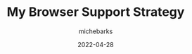 ---
author: michebarks
date: 2022-04-28
draft: true
permalink: false
publisher: cssinreallife
tags:
  - user-agents
  - support
  - progressive-enhancement
  - testing
target_url: https://css-irl.info/my-browser-support-strategy/
title: My Browser Support Strategy
---